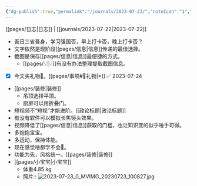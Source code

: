 ```yaml
---
{"dg-publish":true,"permalink":"/journals/2023-07-23/","noteIcon":"1","created":"2023-07-23T08:48:42.405+08:00","updated":""}
---
```


[[pages/日志\|日志]] | [[journals/2023-07-22\|2023-07-22]]
- 吾日三省吾身，学习强国否，早上打卡否，晚上打卡否？ 
- 文字依然是现阶段[[pages/信息\|信息]]传递的最佳选择。
- 截图是保存[[pages/信息\|信息]]最便捷的方式。
	- [[pages/💡\|💡]]有没有办法整理提取截图信息。
- [x] 今天买礼物🎁。[[pages/事项#🎁礼物\|*]] ✅ 2023-07-24
- [[pages/装修\|装修]]
	- 吊顶选择平顶。
	- 厨房可以用折叠门。 
- 短视频不“短视”才能进阶。[[政论标题\|政论标题]] 
- 有没有软件可以模拟长焦镜头效果。
- 视频降低了[[pages/信息\|信息]]获取的门槛，也让知识变的似乎唾手可得。 
- 多抱抱宝宝。 
- 多运动，保持体能。 
- 现在感觉啥都学不会🤣。 
- 功能为先，风格统一。[[pages/装修\|装修]]
- [[pages/小宝宝\|小宝宝]]
	- 体重4.85 kg
	- 照片:: ![2023-07-23_0_MVIMG_20230723_100827.jpg](/img/user/assets/2023-07-23_0_MVIMG_20230723_100827.jpg)